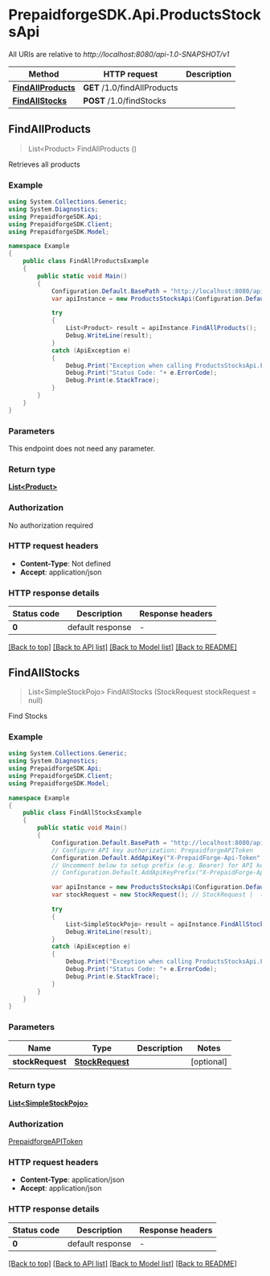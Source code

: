 # PrepaidforgeSDK.Api.ProductsStocksApi

All URIs are relative to *http://localhost:8080/api-1.0-SNAPSHOT/v1*

Method | HTTP request | Description
------------- | ------------- | -------------
[**FindAllProducts**](ProductsStocksApi.md#findallproducts) | **GET** /1.0/findAllProducts | 
[**FindAllStocks**](ProductsStocksApi.md#findallstocks) | **POST** /1.0/findStocks | 



## FindAllProducts

> List&lt;Product&gt; FindAllProducts ()



Retrieves all products

### Example

```csharp
using System.Collections.Generic;
using System.Diagnostics;
using PrepaidforgeSDK.Api;
using PrepaidforgeSDK.Client;
using PrepaidforgeSDK.Model;

namespace Example
{
    public class FindAllProductsExample
    {
        public static void Main()
        {
            Configuration.Default.BasePath = "http://localhost:8080/api-1.0-SNAPSHOT/v1";
            var apiInstance = new ProductsStocksApi(Configuration.Default);

            try
            {
                List<Product> result = apiInstance.FindAllProducts();
                Debug.WriteLine(result);
            }
            catch (ApiException e)
            {
                Debug.Print("Exception when calling ProductsStocksApi.FindAllProducts: " + e.Message );
                Debug.Print("Status Code: "+ e.ErrorCode);
                Debug.Print(e.StackTrace);
            }
        }
    }
}
```

### Parameters

This endpoint does not need any parameter.

### Return type

[**List&lt;Product&gt;**](Product.md)

### Authorization

No authorization required

### HTTP request headers

- **Content-Type**: Not defined
- **Accept**: application/json

### HTTP response details
| Status code | Description | Response headers |
|-------------|-------------|------------------|
| **0** | default response |  -  |

[[Back to top]](#)
[[Back to API list]](../README.md#documentation-for-api-endpoints)
[[Back to Model list]](../README.md#documentation-for-models)
[[Back to README]](../README.md)


## FindAllStocks

> List&lt;SimpleStockPojo&gt; FindAllStocks (StockRequest stockRequest = null)



Find Stocks

### Example

```csharp
using System.Collections.Generic;
using System.Diagnostics;
using PrepaidforgeSDK.Api;
using PrepaidforgeSDK.Client;
using PrepaidforgeSDK.Model;

namespace Example
{
    public class FindAllStocksExample
    {
        public static void Main()
        {
            Configuration.Default.BasePath = "http://localhost:8080/api-1.0-SNAPSHOT/v1";
            // Configure API key authorization: PrepaidforgeAPIToken
            Configuration.Default.AddApiKey("X-PrepaidForge-Api-Token", "YOUR_API_KEY");
            // Uncomment below to setup prefix (e.g. Bearer) for API key, if needed
            // Configuration.Default.AddApiKeyPrefix("X-PrepaidForge-Api-Token", "Bearer");

            var apiInstance = new ProductsStocksApi(Configuration.Default);
            var stockRequest = new StockRequest(); // StockRequest |  (optional) 

            try
            {
                List<SimpleStockPojo> result = apiInstance.FindAllStocks(stockRequest);
                Debug.WriteLine(result);
            }
            catch (ApiException e)
            {
                Debug.Print("Exception when calling ProductsStocksApi.FindAllStocks: " + e.Message );
                Debug.Print("Status Code: "+ e.ErrorCode);
                Debug.Print(e.StackTrace);
            }
        }
    }
}
```

### Parameters


Name | Type | Description  | Notes
------------- | ------------- | ------------- | -------------
 **stockRequest** | [**StockRequest**](StockRequest.md)|  | [optional] 

### Return type

[**List&lt;SimpleStockPojo&gt;**](SimpleStockPojo.md)

### Authorization

[PrepaidforgeAPIToken](../README.md#PrepaidforgeAPIToken)

### HTTP request headers

- **Content-Type**: application/json
- **Accept**: application/json

### HTTP response details
| Status code | Description | Response headers |
|-------------|-------------|------------------|
| **0** | default response |  -  |

[[Back to top]](#)
[[Back to API list]](../README.md#documentation-for-api-endpoints)
[[Back to Model list]](../README.md#documentation-for-models)
[[Back to README]](../README.md)

